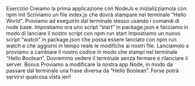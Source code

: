 Esercizio
Creiamo la prima applicazione con NodeJs e inizializziamola con npm init
Scriviamo un file index.js che dovrà stampare nel terminale “Hello World”. Proviamo ad eseguirlo dal terminale stesso usando i comandi di node base.
Impostiamo ora uno script “start” in package.json e facciamo in modo di lanciare il nostro script con npm run start
Impostiamo un nuovo script “watch” in package.json che possa essere lanciato con npm run watch e che aggiorni in tempo reale le modifiche ai nostri file. Lanciamolo e proviamo a cambiare il nostro codice in modo che stampi nel terminale “Hello Boolean”. Dovremmo vedere il terminale senza fermare e rilanciare il server.
Bonus
Proviamo a modificare la nostra app Node, in modo da passare dal terminale una frase diversa da “Hello Boolean”. Forse potrà servirvi qualcosa vista ieri! 